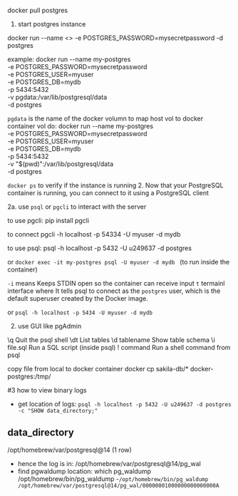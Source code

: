docker pull postgres

1. start postgres instance
	
docker run --name  <> -e POSTGRES_PASSWORD=mysecretpassword -d postgres

example: 
docker run --name my-postgres \
  -e POSTGRES_PASSWORD=mysecretpassword \
  -e POSTGRES_USER=myuser \
  -e POSTGRES_DB=mydb \
  -p 5434:5432 \
  -v pgdata:/var/lib/postgresql/data \
  -d postgres

`pgdata` is the name of the docker volumn
to map host vol to docker container vol do:
docker run --name my-postgres \
  -e POSTGRES_PASSWORD=mysecretpassword \
  -e POSTGRES_USER=myuser \
  -e POSTGRES_DB=mydb \
  -p 5434:5432 \
  -v "$(pwd)":/var/lib/postgresql/data \
  -d postgres

`docker ps` to verify if the instance is running 
2. Now that your PostgreSQL container is running, you can connect to it using a PostgreSQL client

2a. use `psql` or `pgcli` to interact with the server

to use pgcli: pip install pgcli

to connect
pgcli -h localhost -p 54334 -U myuser -d mydb

to use psql:
psql -h localhost -p 5432 -U u249637 -d postgres

or 
    `docker exec -it my-postgres psql -U myuser -d mydb `  (to run inside the container)
 
 `-i` means Keeps STDIN open so the container can receive input
 `t` termainl interface 
where It tells psql to connect as the `postgres` user, which is the default superuser created by the Docker image.

or 
`psql -h localhost -p 5434 -U myuser -d mydb`

2. use GUI like pgAdmin

\q	Quit the psql shell
\dt	List tables
\d tablename	Show table schema
\i file.sql	Run a SQL script (inside psql)
\! command	Run a shell command from psql


copy file from local to docker container
docker cp sakila-db/* docker-postgres:/tmp/

#3 how to view binary logs
- get location of logs: 
`psql -h localhost -p 5432 -U u249637 -d postgres -c "SHOW data_directory;"`

 data_directory          
---------------------------------
 /opt/homebrew/var/postgresql@14
(1 row)

- hence the log is in: /opt/homebrew/var/postgresql@14/pg_wal 
- find pgwaldump location: which pg_waldump
  /opt/homebrew/bin/pg_waldump
-`/opt/homebrew/bin/pg_waldump  /opt/homebrew/var/postgresql@14/pg_wal/00000001000000000000000A`